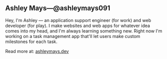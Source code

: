 <h2>Ashley Mays&mdash;@ashleymays091</h2>

Hey, I'm Ashley &mdash; an application support engineer (for work) and web developer (for play). I make websites and web apps for whatever idea comes into my head, and I'm always learning something new. Right now I'm working on a task management app that'll let users make custom milestones for each task.

Read more at: <a href="https://ashleymays.dev">ashleymays.dev</a>
